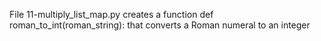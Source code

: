 File 11-multiply_list_map.py creates a function def roman_to_int(roman_string): that converts a Roman numeral to an integer
